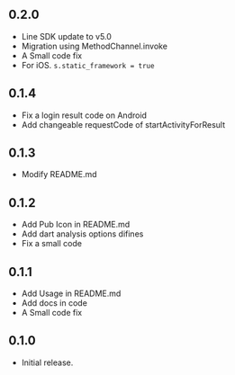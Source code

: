 ## 0.2.0

* Line SDK update to v5.0
* Migration using MethodChannel.invoke
* A Small code fix
* For iOS. `s.static_framework = true`

## 0.1.4

* Fix a login result code on Android
* Add changeable requestCode of startActivityForResult

## 0.1.3

* Modify README.md

## 0.1.2

* Add Pub Icon in README.md
* Add dart analysis options difines
* Fix a small code
 
## 0.1.1

* Add Usage in README.md
* Add docs in code
* A Small code fix

## 0.1.0

* Initial release.